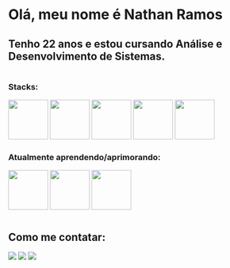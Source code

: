 # Olá, meu nome é Nathan Ramos 
## Tenho 22 anos e estou cursando Análise e Desenvolvimento de Sistemas.

#

### Stacks:
<div display="flex" justify-content="space-between">
<img height="80em" src="https://cdn.jsdelivr.net/gh/devicons/devicon/icons/c/c-plain.svg" />         
<img height="80em" src="https://cdn.jsdelivr.net/gh/devicons/devicon/icons/java/java-original-wordmark.svg" />  
<img height="80em" src="https://cdn.jsdelivr.net/gh/devicons/devicon/icons/html5/html5-original-wordmark.svg" />
<img height="80em" src="https://cdn.jsdelivr.net/gh/devicons/devicon/icons/css3/css3-original-wordmark.svg" />
<img height="80em" src="https://cdn.jsdelivr.net/gh/devicons/devicon/icons/javascript/javascript-original.svg" />
</div>

### Atualmente aprendendo/aprimorando:
<div>
<img height="80em" src="https://cdn.jsdelivr.net/gh/devicons/devicon/icons/php/php-original.svg" />
<img height="80em" src="https://cdn.jsdelivr.net/gh/devicons/devicon/icons/mysql/mysql-original-wordmark.svg" />
<img height="80em" src="https://cdn.jsdelivr.net/gh/devicons/devicon/icons/java/java-original-wordmark.svg" />
</div>

#

## Como me contatar:
<a href ="Nathanramos506@gmail.com"><img src="https://img.shields.io/badge/Gmail-D14836?style=for-the-badge&logo=gmail&logoColor=white" target="_blank"></a>
<a href="https://www.linkedin.com/in/NathanRamosLima/" target="_blank"><img src="https://img.shields.io/badge/-LinkedIn-%230077B5?style=for-the-badge&logo=linkedin&logoColor=white" target="_blank"></a>
<a href="https://www.instagram.com/nathanramos.lc/"> <img src= "https://img.shields.io/badge/Instagram-E4405F?style=for-the-badge&logo=instagram&logoColor=white"></a>

